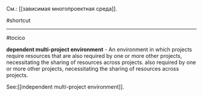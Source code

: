См.: [[зависимая многопроектная среда]].

#shortcut




<hr/>

#tocico

<b>dependent multi-project environment</b> - An environment in which projects require resources that are also required by one or more other projects, necessitating the sharing of resources across projects. also required by one or more other projects, necessitating the sharing of resources across projects. 



See:[[independent multi-project environment]].
